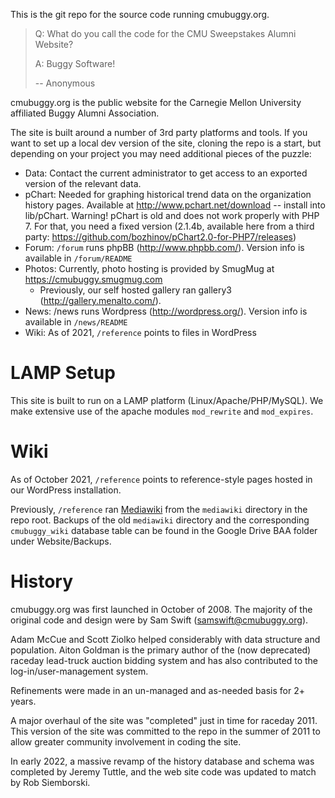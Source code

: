 This is the git repo for the source code running cmubuggy.org.

> Q: What do you call the code for the CMU Sweepstakes Alumni Website?
>
> A: Buggy Software!
>
>   -- Anonymous

cmubuggy.org is the public website for the Carnegie Mellon University affiliated Buggy Alumni Association.

The site is built around a number of 3rd party platforms and tools. If you want to set up a local dev version of the site, cloning the repo is a start, but depending on your project you may need additional pieces of the puzzle:

 - Data:  Contact the current administrator to get access to an exported version of the relevant data.
 - pChart: Needed for graphing historical trend data on the organization history pages.  Available at http://www.pchart.net/download -- install into lib/pChart.  Warning! pChart is old and does not work properly with PHP 7.  For that, you need a fixed version (2.1.4b, available here from a third party: https://github.com/bozhinov/pChart2.0-for-PHP7/releases)
 - Forum: `/forum` runs phpBB (http://www.phpbb.com/).  Version info is available in `/forum/README`
 - Photos: Currently, photo hosting is provided by SmugMug at https://cmubuggy.smugmug.com
   - Previously, our self hosted gallery ran gallery3 (http://gallery.menalto.com/).
 - News: /news runs Wordpress (http://wordpress.org/).  Version info is available in `/news/README`
 - Wiki: As of 2021, `/reference` points to files in WordPress

# LAMP Setup
This site is built to run on a LAMP platform (Linux/Apache/PHP/MySQL).  We make extensive use of the apache modules `mod_rewrite` and `mod_expires`.

# Wiki
As of October 2021, `/reference` points to reference-style pages hosted in our WordPress installation.

Previously, `/reference` ran [Mediawiki](http://www.mediawiki.org) from the `mediawiki` directory in the repo root. Backups of the old `mediawiki` directory and the  corresponding `cmubuggy_wiki` database table can be found in the Google Drive BAA folder under Website/Backups.

# History
cmubuggy.org was first launched in October of 2008.  The majority of the original code and design were by Sam Swift (samswift@cmubuggy.org).

Adam McCue and Scott Ziolko helped considerably with data structure and population.  Aiton Goldman is the primary author of the (now deprecated) raceday lead-truck auction bidding system and has also contributed to the log-in/user-management system.

Refinements were made in an un-managed and as-needed basis for 2+ years.

A major overhaul of the site was "completed" just in time for raceday 2011.  This version of the site was committed to the repo in the summer of 2011 to allow greater community involvement in coding the site.

In early 2022, a massive revamp of the history database and schema was completed by Jeremy Tuttle, and the web site code was updated to match by Rob Siemborski.
